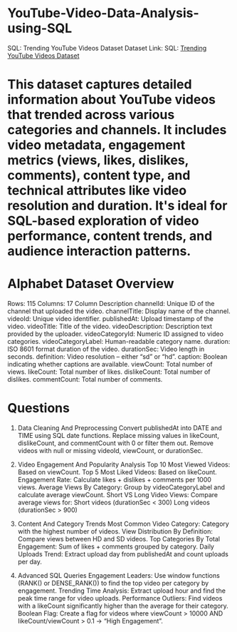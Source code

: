# YouTube-Video-Data-Analysis-using-SQL
SQL: Trending YouTube Videos Dataset
Dataset Link: SQL: [Trending YouTube Videos Dataset](https://drive.google.com/file/d/12flMJXROE0OFrTPVjL8aFLRhxOCpnFtY/view?usp=drive_link)

# This dataset captures detailed information about YouTube videos that trended across various categories and channels. It includes video metadata, engagement metrics (views, likes, dislikes, comments), content type, and technical attributes like video resolution and duration. It's ideal for SQL-based exploration of video performance, content trends, and audience interaction patterns.

# Alphabet Dataset Overview
Rows: 115
Columns: 17
Column Description
channelId: Unique ID of the channel that uploaded the video.
channelTitle: Display name of the channel.
videoId: Unique video identifier.
publishedAt: Upload timestamp of the video.
videoTitle: Title of the video.
videoDescription: Description text provided by the uploader.
videoCategoryId: Numeric ID assigned to video categories.
videoCategoryLabel: Human-readable category name.
duration: ISO 8601 format duration of the video.
durationSec: Video length in seconds.
definition: Video resolution – either “sd” or “hd”.
caption: Boolean indicating whether captions are available.
viewCount: Total number of views.
likeCount: Total number of likes.
dislikeCount: Total number of dislikes.
commentCount: Total number of comments.
# Questions
1. Data Cleaning And Preprocessing
Convert publishedAt into DATE and TIME using SQL date functions.
Replace missing values in likeCount, dislikeCount, and commentCount with 0 or filter them out.
Remove videos with null or missing videoId, viewCount, or durationSec.

2. Video Engagement And Popularity Analysis
Top 10 Most Viewed Videos: Based on viewCount.
Top 5 Most Liked Videos: Based on likeCount.
Engagement Rate: Calculate likes + dislikes + comments per 1000 views.
Average Views By Category: Group by videoCategoryLabel and calculate average viewCount.
Short VS Long Video Views: Compare average views for:
Short videos (durationSec < 300)
Long videos (durationSec > 900)

3. Content And Category Trends
Most Common Video Category: Category with the highest number of videos.
View Distribution By Definition: Compare views between HD and SD videos.
Top Categories By Total Engagement: Sum of likes + comments grouped by category.
Daily Uploads Trend: Extract upload day from publishedAt and count uploads per day.

4. Advanced SQL Queries
Engagement Leaders: Use window functions (RANK() or DENSE_RANK()) to find the top video per category by engagement.
Trending Time Analysis: Extract upload hour and find the peak time range for video uploads.
Performance Outliers: Find videos with a likeCount significantly higher than the average for their category.
Boolean Flag: Create a flag for videos where viewCount > 10000 AND likeCount/viewCount > 0.1 → “High Engagement”.
